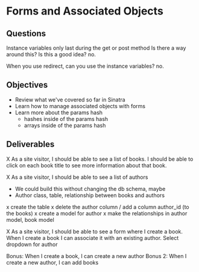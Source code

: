 # Forms and Associated Objects

## Questions

Instance variables only last during the get or post method
Is there a way around this?
Is this a good idea? no.


When you use redirect, can you use the instance variables?
no.

## Objectives

- Review what we've covered so far in Sinatra
- Learn how to manage associated objects with forms
- Learn more about the params hash
  - hashes inside of the params hash
  - arrays inside of the params hash

## Deliverables

X As a site visitor, I should be able to see a list of books. I should be able to click on each book title to see more information about that book.

X As a site visitor, I should be able to see a list of authors
  - We could build this without changing the db schema, maybe
  - Author class, table, relationship between books and authors

  x create the table
  x delete the author column / add a column author_id (to the books)
  x create a model for author
  x  make the relationships in author model, book model


X As a site visitor, I should be able to see a form where I create a book. When I create a book I can associate it with an existing author.
  Select dropdown for author

Bonus: When I create a book, I can create a new author
Bonus 2: When I create a new author, I can add books
